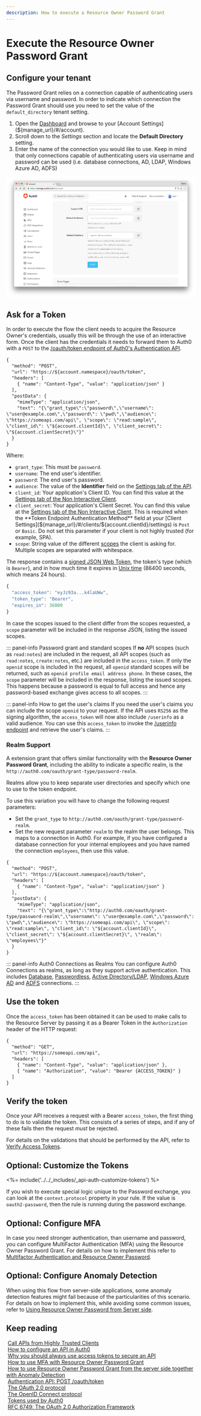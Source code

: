 ```yaml
---
description: How to execute a Resource Owner Password Grant
---
```


# Execute the Resource Owner Password Grant

## Configure your tenant

The Password Grant relies on a connection capable of authenticating users via username and password. In order to indicate which connection the Password Grant should use you need to set the value of the `default_directory` tenant setting.

1. Open the [Dashboard](${manage_url}) and browse to your [Account Settings](${manage_url}/#/account).
1. Scroll down to the _Settings_ section and locate the __Default Directory__ setting.
1. Enter the name of the connection you would like to use. Keep in mind that only connections capable of authenticating users via username and password can be used (i.e. database connections, AD, LDAP, Windows Azure AD, ADFS)

![Update Default Directory](/media/articles/api-auth/default-directory-setting.png)

## Ask for a Token

In order to execute the flow the client needs to acquire the Resource Owner's credentials, usually this will be through the use of an interactive form. Once the client has the credentials it needs to forward them to Auth0 with a `POST` to the [/oauth/token endpoint of Auth0's Authentication API](/api/authentication#resource-owner-password).

```har
{
  "method": "POST",
  "url": "https://${account.namespace}/oauth/token",
  "headers": [
    { "name": "Content-Type", "value": "application/json" }
  ],
  "postData": {
    "mimeType": "application/json",
    "text": "{\"grant_type\":\"password\",\"username\": \"user@example.com\",\"password\": \"pwd\",\"audience\": \"https://someapi.com/api\", \"scope\": \"read:sample\", \"client_id\": \"${account.clientId}\", \"client_secret\": \"${account.clientSecret}\"}"
  }
}
```

Where:

* `grant_type`: This must be `password`.
* `username`: The end user's identifier.
* `password`: The end user's password.
* `audience`: The value of the **Identifier** field on the [Settings tab of the API](${manage_url}/#/apis).
* `client_id`: Your application's Client ID. You can find this value at the [Settings tab of the Non Interactive Client](${manage_url}/#/clients).
* `client_secret`: Your application's Client Secret. You can find this value at the [Settings tab of the Non Interactive Client](${manage_url}/#/clients). This is required when the **Token Endpoint Authentication Method** field at your [Client Settings](${manage_url}/#/clients/${account.clientId}/settings) is `Post` or `Basic`. Do not set this parameter if your client is not highly trusted (for example, SPA).
* `scope`: String value of the different [scopes](/scopes) the client is asking for. Multiple scopes are separated with whitespace.

The response contains a [signed JSON Web Token](/jwt), the token's type (which is `Bearer`), and in how much time it expires in [Unix time](https://en.wikipedia.org/wiki/Unix_time) (86400 seconds, which means 24 hours).

```js
{
  "access_token": "eyJz93a...k4laUWw",
  "token_type": "Bearer",
  "expires_in": 36000
}
```

In case the scopes issued to the client differ from the scopes requested, a `scope` parameter will be included in the response JSON, listing the issued scopes.

::: panel-info Password grant and standard scopes
If **no** API scopes (such as `read:notes`) are included in the request, all API scopes (such as `read:notes`, `create:notes`, etc.) are included in the `access_token`.
If only the `openid` scope is included in the request, all `openid` standard scopes will be returned, such as `openid profile email address phone`.
In these cases, the `scope` parameter will be included in the response, listing the issued scopes. This happens because a password is equal to full access and hence any password-based exchange gives access to all scopes.
:::

::: panel-info How to get the user's claims
If you need the user's claims you can include the scope `openid` to your request. If the API uses `RS256` as the signing algorithm, the `access_token` will now also include `/userinfo` as a valid audience. You can use this `access_token` to invoke the [/userinfo endpoint](/api/authentication#get-user-info) and retrieve the user's claims.
:::

### Realm Support

A extension grant that offers similar functionality with the **Resource Owner Password Grant**, including the ability to indicate a specific realm, is the `http://auth0.com/oauth/grant-type/password-realm`.

Realms allow you to keep separate user directories and specify which one to use to the token endpoint.

To use this variation you will have to change the following request parameters:
* Set the `grant_type` to `http://auth0.com/oauth/grant-type/password-realm`.
* Set the new request parameter `realm` to the realm the user belongs. This maps to a connection in Auth0. For example, if you have configured a database connection for your internal employees and you have named the connection `employees`, then use this value.

```har
{
  "method": "POST",
  "url": "https://${account.namespace}/oauth/token",
  "headers": [
    { "name": "Content-Type", "value": "application/json" }
  ],
  "postData": {
    "mimeType": "application/json",
    "text": "{\"grant_type\":\"http://auth0.com/oauth/grant-type/password-realm\",\"username\": \"user@example.com\",\"password\": \"pwd\",\"audience\": \"https://someapi.com/api\", \"scope\": \"read:sample\", \"client_id\": \"${account.clientId}\", \"client_secret\": \"${account.clientSecret}\", \"realm\": \"employees\"}"
  }
}
```

::: panel-info Auth0 Connections as Realms
You can configure Auth0 Connections as realms, as long as they support active authentication. This includes [Database](/connections/database), [Passwordless](/connections/passwordless), [Active Directory/LDAP](/connections/enterprise/active-directory), [Windows Azure AD](/connections/enterprise/azure-active-directory) and [ADFS](/connections/enterprise/adfs) connections.
:::

## Use the token

Once the `access_token` has been obtained it can be used to make calls to the Resource Server by passing it as a Bearer Token in the `Authorization` header of the HTTP request:

```har
{
  "method": "GET",
  "url": "https://someapi.com/api",
  "headers": [
    { "name": "Content-Type", "value": "application/json" },
    { "name": "Authorization", "value": "Bearer {ACCESS_TOKEN}" }
  ]
}
```

## Verify the token

Once your API receives a request with a Bearer `access_token`, the first thing to do is to validate the token. This consists of a series of steps, and if any of these fails then the request _must_ be rejected.

For details on the validations that should be performed by the API, refer to [Verify Access Tokens](/api-auth/tutorials/verify-access-token).

## Optional: Customize the Tokens

<%= include('../../_includes/_api-auth-customize-tokens') %>

If you wish to execute special logic unique to the Password exchange, you can look at the `context.protocol` property in your rule. If the value is `oauth2-password`, then the rule is running during the password exchange.

## Optional: Configure MFA

In case you need stronger authentication, than username and password, you can configure MultiFactor Authentication (MFA) using the Resource Owner Password Grant. For details on how to implement this refer to [Multifactor Authentication and Resource Owner Password](/api-auth/tutorials/multifactor-resource-owner-password).

## Optional: Configure Anomaly Detection

When using this flow from server-side applications, some anomaly detection features might fail because of the particularities of this scenario. For details on how to implement this, while avoiding some common issues, refer to [Using Resource Owner Password from Server side](/api-auth/tutorials/using-resource-owner-password-from-server-side).

## Keep reading

<i class="notification-icon icon-budicon-345"></i>&nbsp;[Call APIs from Highly Trusted Clients](/api-auth/grant/password)<br/>
<i class="notification-icon icon-budicon-345"></i>&nbsp;[How to configure an API in Auth0](/apis)<br/>
<i class="notification-icon icon-budicon-345"></i>&nbsp;[Why you should always use access tokens to secure an API](/api-auth/why-use-access-tokens-to-secure-apis)<br/>
<i class="notification-icon icon-budicon-345"></i>&nbsp;[How to use MFA with Resource Owner Password Grant](/api-auth/tutorials/multifactor-resource-owner-password)<br/>
<i class="notification-icon icon-budicon-345"></i>&nbsp;[How to use Resource Owner Password Grant from the server side together with Anomaly Detection](/api-auth/tutorials/using-resource-owner-password-from-server-side)<br/>
<i class="notification-icon icon-budicon-345"></i>&nbsp;[Authentication API: POST /oauth/token](/api/authentication#resource-owner-password)<br/>
<i class="notification-icon icon-budicon-345"></i>&nbsp;[The OAuth 2.0 protocol](/protocols/oauth2)<br/>
<i class="notification-icon icon-budicon-345"></i>&nbsp;[The OpenID Connect protocol](/protocols/oidc)<br/>
<i class="notification-icon icon-budicon-345"></i>&nbsp;[Tokens used by Auth0](/tokens)<br/>
<i class="notification-icon icon-budicon-345"></i>&nbsp;[RFC 6749: The OAuth 2.0 Authorization Framework](https://tools.ietf.org/html/rfc6749)<br/>
